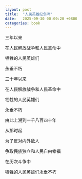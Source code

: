 ```yaml
---
layout: post
title:  "人民英雄纪念碑"
date:   2025-09-30 00:00:20 +0800
categories: book
---
```

三年以来

在人民解放战争和人民革命中  

牺牲的人民英雄们  

永垂不朽  

三十年以来  

在人民解放战争和人民革命中  

牺牲的人民英雄们  

永垂不朽  

由此上溯到一千八百四十年  

从那时起  

为了反对内外敌人  

争取民族独立和人民自由幸福  

在历次斗争中  

牺牲的人民英雄们永垂不朽  


 







